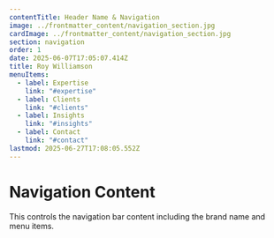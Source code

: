 ```yaml
---
contentTitle: Header Name & Navigation
image: ../frontmatter_content/navigation_section.jpg
cardImage: ../frontmatter_content/navigation_section.jpg
section: navigation
order: 1
date: 2025-06-07T17:05:07.414Z
title: Roy Williamson
menuItems:
  - label: Expertise
    link: "#expertise"
  - label: Clients
    link: "#clients"
  - label: Insights
    link: "#insights"
  - label: Contact
    link: "#contact"
lastmod: 2025-06-27T17:08:05.552Z
---
```


# Navigation Content

This controls the navigation bar content including the brand name and menu items.
